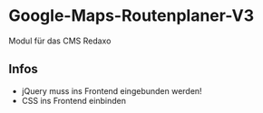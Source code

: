 Google-Maps-Routenplaner-V3 
=================

Modul für das CMS Redaxo


Infos
-------

* jQuery muss ins Frontend eingebunden werden!
* CSS  ins Frontend einbinden

